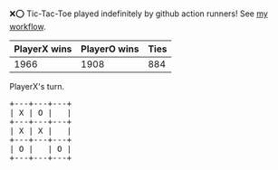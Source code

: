 :x::o: Tic-Tac-Toe played indefinitely by github action runners! See [my workflow](.github/workflows/play.yaml).

|PlayerX wins|PlayerO wins|Ties|
|-|-|-|
|1966|1908|884|

PlayerX's turn.

<pre>
+---+---+---+
| X | O |   |
+---+---+---+
| X | X |   |
+---+---+---+
| O |   | O |
+---+---+---+
</pre>